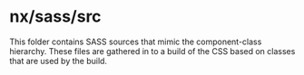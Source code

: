 # nx/sass/src

This folder contains SASS sources that mimic the component-class hierarchy. These files
are gathered in to a build of the CSS based on classes that are used by the build.
